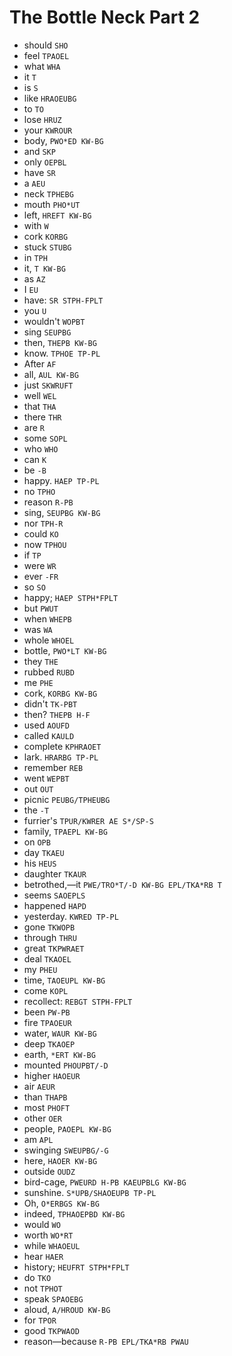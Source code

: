 # The Bottle Neck Part 2

* should `SHO`
* feel `TPAOEL`
* what `WHA`
* it `T`
* is `S`
* like `HRAOEUBG`
* to `TO`
* lose `HRUZ`
* your `KWROUR`
* body, `PWO*ED KW-BG`
* and `SKP`
* only `OEPBL`
* have `SR`
* a `AEU`
* neck `TPHEBG`
* mouth `PHO*UT`
* left, `HREFT KW-BG`
* with `W`
* cork `KORBG`
* stuck `STUBG`
* in `TPH`
* it, `T KW-BG`
* as `AZ`
* I `EU`
* have: `SR STPH-FPLT`
* you `U`
* wouldn't `WOPBT`
* sing `SEUPBG`
* then, `THEPB KW-BG`
* know. `TPHOE TP-PL`
* After `AF`
* all, `AUL KW-BG`
* just `SKWRUFT`
* well `WEL`
* that `THA`
* there `THR`
* are `R`
* some `SOPL`
* who `WHO`
* can `K`
* be `-B`
* happy. `HAEP TP-PL`
* no `TPHO`
* reason `R-PB`
* sing, `SEUPBG KW-BG`
* nor `TPH-R`
* could `KO`
* now `TPHOU`
* if `TP`
* were `WR`
* ever `-FR`
* so `SO`
* happy; `HAEP STPH*FPLT`
* but `PWUT`
* when `WHEPB`
* was `WA`
* whole `WHOEL`
* bottle, `PWO*LT KW-BG`
* they `THE`
* rubbed `RUBD`
* me `PHE`
* cork, `KORBG KW-BG`
* didn't `TK-PBT`
* then? `THEPB H-F`
* used `AOUFD`
* called `KAULD`
* complete `KPHRAOET`
* lark. `HRARBG TP-PL`
* remember `REB`
* went `WEPBT`
* out `OUT`
* picnic `PEUBG/TPHEUBG`
* the `-T`
* furrier's `TPUR/KWRER AE S*/SP-S`
* family, `TPAEPL KW-BG`
* on `OPB`
* day `TKAEU`
* his `HEUS`
* daughter `TKAUR`
* betrothed,—it `PWE/TRO*T/-D KW-BG EPL/TKA*RB T`
* seems `SAOEPLS`
* happened `HAPD`
* yesterday. `KWRED TP-PL`
* gone `TKWOPB`
* through `THRU`
* great `TKPWRAET`
* deal `TKAOEL`
* my `PHEU`
* time, `TAOEUPL KW-BG`
* come `KOPL`
* recollect: `REBGT STPH-FPLT`
* been `PW-PB`
* fire `TPAOEUR`
* water, `WAUR KW-BG`
* deep `TKAOEP`
* earth, `*ERT KW-BG`
* mounted `PHOUPBT/-D`
* higher `HAOEUR`
* air `AEUR`
* than `THAPB`
* most `PHOFT`
* other `OER`
* people, `PAOEPL KW-BG`
* am `APL`
* swinging `SWEUPBG/-G`
* here, `HAOER KW-BG`
* outside `OUDZ`
* bird-cage, `PWEURD H-PB KAEUPBLG KW-BG`
* sunshine. `S*UPB/SHAOEUPB TP-PL`
* Oh, `O*ERBGS KW-BG`
* indeed, `TPHAOEPBD KW-BG`
* would `WO`
* worth `WO*RT`
* while `WHAOEUL`
* hear `HAER`
* history; `HEUFRT STPH*FPLT`
* do `TKO`
* not `TPHOT`
* speak `SPAOEBG`
* aloud, `A/HROUD KW-BG`
* for `TPOR`
* good `TKPWAOD`
* reason—because `R-PB EPL/TKA*RB PWAU`
